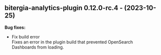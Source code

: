 ## bitergia-analytics-plugin 0.12.0-rc.4 - (2023-10-25)

**Bug fixes:**

 * Fix build error\
   Fixes an error in the plugin build that prevented OpenSearch
   Dashboards from loading.

